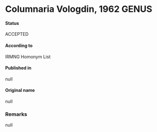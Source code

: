 # Columnaria Vologdin, 1962 GENUS

#### Status
ACCEPTED

#### According to
IRMNG Homonym List

#### Published in
null

#### Original name
null

### Remarks
null